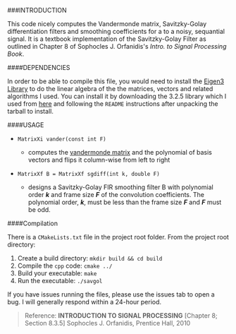 ###INTRODUCTION
 
This code nicely computes the Vandermonde matrix, Savitzky-Golay differentiation filters and smoothing coefficients for a to a noisy, sequantial signal. It is a textbook implementation of the Savitzky-Golay Filter as outlined in Chapter 8 of Sophocles J. Orfanidis's _Intro. to Signal Processing Book_.

####DEPENDENCIES

In order to be able to compile this file, you would need to install the [Eigen3 Library](http://eigen.tuxfamily.org/index.php?title=Main_Page) to do the linear algebra of the the matrices, vectors and related algorithms I used. You can install it by downloading the 3.2.5 library which I used from [here](http://bitbucket.org/eigen/eigen/get/3.2.5.tar.gz) and following the `README` instructions after unpacking the tarball to install.

####USAGE

*  `MatrixXi vander(const int F)`
    	
    - computes the [vandermonde matrix](https://en.wikipedia.org/wiki/Vandermonde_matrix) and the polynomial of basis vectors and flips it column-wise from left to right

*   `MatrixXf B = MatrixXf sgdiff(int k, double F)`	
		
	- designs a Savitzky-Golay FIR smoothing filter B with polynomial order _**k**_ and frame size _**F**_ of the convolution coefficients.  The polynomial order, _**k**_, must be less than the frame size _**F**_ and _**F**_ must be odd. 

####Compilation

There is a `CMakeLists.txt` file in the project root folder. From the project root directory:

1.	Create a build directory: `mkdir build && cd build`
2. 	Compile the `cpp` code: 	`cmake ../`
3.	Build your executable: `make`
4. 	Run the executable:	`./savgol`

If you have issues running the files, please use the issues tab to open a bug. I will generally respond within a 24-hour period.
       
 >Reference: **INTRODUCTION TO SIGNAL PROCESSING** [Chapter 8; Section 8.3.5]
                Sophocles J. Orfanidis, Prentice Hall, 2010